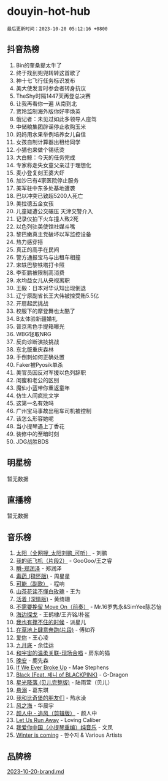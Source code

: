 # douyin-hot-hub

`最后更新时间：2023-10-20 05:12:16 +0800`

## 抖音热榜

1. Bin的奎桑提太牛了
1. 终于找到兜兜转转这首歌了
1. 神十七飞行任务标识发布
1. 美大使发言时参会者转身抗议
1. TheShy时隔1447天再登总决赛
1. 让我再看你一遍 从南到北
1. 贾玲监制海外版你好李焕英
1. 俄记者：未见过如此多领导人座驾
1. 中储粮集团辟谣停止收购玉米
1. 妈妈用水果举例培养女儿自信
1. 女孩自制计算器出租给同学
1. 小猫也来做个锡纸烫
1. 大白鲸：今天的任务完成
1. 专家称走失女童父亲过于理想化
1. 麦小登复刻王婆大虾
1. 加沙已有4家医院停止服务
1. 美军驻中东多处基地遭袭
1. 巴以冲突已致超5200人死亡
1. 美拉德五金女孩
1. 儿童疑遭公交碾压 天津交警介入
1. 记录仪拍下火车撞人致2死
1. 以色列驻美使馆社媒斗嘴
1. 黎巴嫩真主党破坏以军监控设备
1. 热力感穿搭
1. 真正的高手在民间
1. 警方通报宝马与出租车相撞
1. 宋轶巴黎铁塔打卡照
1. 李亚鹏被限制高消费
1. 水均益女儿从央视离职
1. 王毅：日本对华认知出现倒退
1. 辽宁原副省长王大伟被控受贿5.5亿
1. 开扇起武挑战
1. 校服下的摩登舞也太酷了
1. B太体验新疆婚礼
1. 普京黑色手提箱曝光
1. WBG轻取NRG
1. 反向诊断演技挑战
1. 东北版重庆森林
1. 手倒刺如何正确处置
1. Faker被Pyosik单杀
1. 美官员因反对军援以色列辞职
1. 闺蜜和老公的区别
1. 魔仙小蓝带你重返童年
1. 仿生人间疯批文学
1. 这第一名有效吗
1. 广州宝马事故出租车司机被控制
1. 该怎么形容她呢
1. 当小提琴遇上丁香花
1. 装修中的至暗时刻
1. JDG战胜BDS

## 明星榜

暂无数据

## 直播榜

暂无数据

## 音乐榜

1. [太阳（全网搜_太阳刘鹏_可听）](https://sf3-cdn-tos.douyinstatic.com/obj/tos-cn-ve-2774/ogWbyIQnlBFImVbeDocRdCIYtBHlbJXgfZMvgz) - 刘鹏
1. [我的纸飞机（片段2）](https://sf3-cdn-tos.douyinstatic.com/obj/tos-cn-ve-2774/oM2ZrKcg2CD5AeRB2gkeXOFB1IxAGJdZPazYHf) - GooGoo/王之睿
1. [瞬-郑润泽](https://sf6-cdn-tos.douyinstatic.com/obj/tos-cn-ve-2774/oYXHIohzvbNAzBhHgyksWpRM4bfkDsBdBDAynw) - 郑润泽
1. [毒药 (释怀版)](https://sf3-cdn-tos.douyinstatic.com/obj/tos-cn-ve-2774/oYILMEAzspdZBIzy4frJNB8ZHPHWAhiwowd4Ad) - 周星星
1. [可能（副歌）](https://sf3-cdn-tos.douyinstatic.com/obj/tos-cn-ve-2774/cde1731888894259b333569393c2fb51) - 程响
1. [山茶花读不懂白玫瑰](https://sf6-cdn-tos.douyinstatic.com/obj/tos-cn-ve-2774/osfn8B7DktrRHEPJgPCfDbw7QDQEkwC16BxZg9) - 王为
1. [活着 (深情版)](https://sf3-cdn-tos.douyinstatic.com/obj/tos-cn-ve-2774/oY8r2TelECK2BPZbDCj8xZKBQfPbwQyCt1cggn) - 黄绮珊
1. [不需要挽留 Move On（前奏）](https://sf3-cdn-tos.douyinstatic.com/obj/tos-cn-ve-2774/ooCBhgCCkF4nExzQL9WZSUbitfA8IsDkgQIYhe) - Mr.16罗隽永&SimYee陈芯怡
1. [海边探戈](https://sf6-cdn-tos.douyinstatic.com/obj/tos-cn-ve-2774/os9gE0VQCGqt6VQkZDyBBYvfSDY0QFe3vVmubn) - 王鹤棣/王齐铭/朴鲨
1. [我也有撑不住的时候](https://sf3-cdn-tos.douyinstatic.com/obj/tos-cn-ve-2774/okmtBE1dkIBhwxeiBJeDgQnQtICZWIJUI2bjQr) - 派星儿
1. [在草地上肆意奔跑(片段)](https://sf3-cdn-tos.douyinstatic.com/obj/tos-cn-ve-2774/8831d494742f45dabdfa8adb8b817259) - 傅如乔
1. [爱你](https://sf6-cdn-tos.douyinstatic.com/obj/tos-cn-ve-2774/oEfyTFYX4gOL9DMKAJebDCAASw8hYVIXz1nYaf) - 王心凌
1. [九月底](https://sf6-cdn-tos.douyinstatic.com/obj/tos-cn-ve-2774/oMfewG4PDTFhF8iz3OGQ7ABH5i6fCgnMaoCbzZ) - 余佳运
1. [和宇宙的温柔关联-现场合唱](https://sf3-cdn-tos.douyinstatic.com/obj/tos-cn-ve-2774/o0hONGDYQBgk0e5bqDeQOonVmncA6tC2nBwZLT) - 房东的猫
1. [晚安](https://sf3-cdn-tos.douyinstatic.com/obj/tos-cn-ve-2774/a724c5e224464218839820f4e4fd632f) - 鹿先森
1. [If We Ever Broke Up](https://sf3-cdn-tos.douyinstatic.com/obj/tos-cn-ve-2774/o8onj5HDk0ImtBmO0URBfeyCDXQJMYkQ1gb8Zy) - Mae Stephens
1. [Black (Feat. 제니 of BLACKPINK)](https://sf3-cdn-tos.douyinstatic.com/obj/tos-cn-ve-2774/2eb92e2debbe4fe0a552bc099aef7f28) - G-Dragon
1. [星光降落 (贝儿完整版)](https://sf3-cdn-tos.douyinstatic.com/obj/tos-cn-ve-2774/okwB9hAwyAtsFFkFBzAX1hOOfQuIoMNs0W2Mwr) - 陆雨萱（贝儿）
1. [悬溺](https://sf6-cdn-tos.douyinstatic.com/obj/tos-cn-ve-2774/f3b6cc53d2e944beb7094a3ff01b4e03) - 葛东琪
1. [我和比奇堡的朋友们](https://sf3-cdn-tos.douyinstatic.com/obj/tos-cn-ve-2774/f0505db981ea4a6d91453a15924a82aa) - 热水澡
1. [风之海](https://sf6-cdn-tos.douyinstatic.com/obj/tos-cn-ve-2774/oInqZ2gFbCQvB6wZNnZlJpBcfDBQ8t1e1XwYAi) - 华晨宇
1. [颜人中 - 追风（剪辑版）](https://sf6-cdn-tos.douyinstatic.com/obj/tos-cn-ve-2774/9107f711ded6416ab3279a81d71597f7) - 颜人中
1. [Let Us Run Away](https://sf3-cdn-tos.douyinstatic.com/obj/tos-cn-ve-2774/a9a280d910044fb0b9f4f74b0b27e854) - Loving Caliber
1. [我爱你中国（小提琴重编）纯音乐](https://sf6-cdn-tos.douyinstatic.com/obj/tos-cn-ve-2774/362de867442c4051acadb0a43fd60af8) - 文凤
1. [Winter is coming](https://sf6-cdn-tos.douyinstatic.com/obj/tos-cn-ve-2774/0a6c12efb2d84f2ba9a243d4e1eebb4e) - 한수지 & Various Artists

## 品牌榜

[2023-10-20-brand.md](2023-10-20-brand.md)
